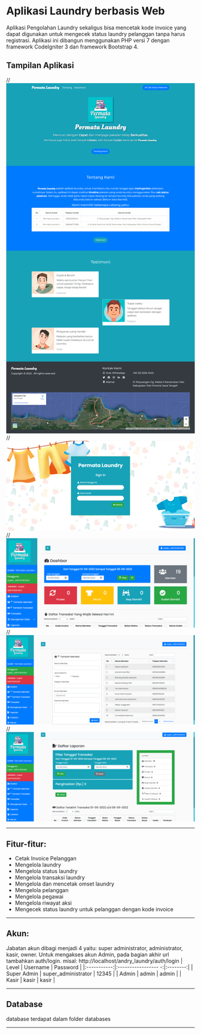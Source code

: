 # Aplikasi Laundry berbasis Web
Aplikasi Pengolahan Laundry sekaligus bisa mencetak kode invoice yang dapat digunakan untuk mengecek status laundry pelanggan tanpa harus registrasi.
Aplikasi ini dibangun menggunakan PHP versi 7 dengan framework CodeIgniter 3 dan framework Bootstrap 4.

## Tampilan Aplikasi
//![ss](assets/ss1.png)
//![ss](assets/ss2.png)
//![ss](assets/ss3.png)
//![ss](assets/ss4.png)
//![ss](assets/ss5.png)

___
## Fitur-fitur:
- Cetak Invoice Pelanggan
- Mengelola laundry
- Mengelola status laundry
- Mengelola transaksi laundry
- Mengelola dan mencetak omset laundry
- Mengelola pelanggan
- Mengelola pegawai
- Mengelola riwayat aksi
- Mengecek status laundry untuk pelanggan dengan kode invoice
___
## Akun:
Jabatan akun dibagi menjadi 4 yaitu: super administrator, administrator, kasir, owner.
Untuk mengakses akun Admin, pada bagian akhir url tambahkan auth/login. misal: http://localhost/andry_laundry/auth/login
|    Level    |       Username      | Password |
|:-----------:|:----------------- -:|:--------:|
| Super Admin | super_administrator |  12345   |
| Admin       | admin               |  admin   |
| Kasir       | kasir               |  kasir   |
___

## Database
database terdapat dalam folder databases
___



